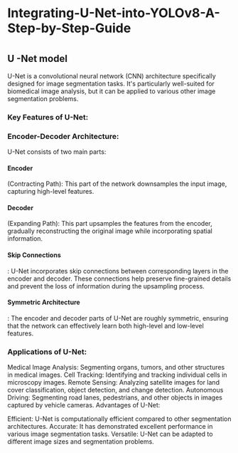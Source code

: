 <h1>Integrating-U-Net-into-YOLOv8-A-Step-by-Step-Guide<h1/>

<h2> U -Net model</h2>

U-Net is a convolutional neural network (CNN) architecture specifically designed for image segmentation tasks. It's particularly well-suited for biomedical image analysis, but it can be applied to various other image segmentation problems.


<h3>Key Features of U-Net:</h3>

<h3>Encoder-Decoder Architecture:</h3>
 U-Net consists of two main parts:
<h4>Encoder</h4> (Contracting Path): This part of the network downsamples the input image, capturing high-level features.
<h4>Decoder</h4> (Expanding Path): This part upsamples the features from the encoder, gradually reconstructing the original image while incorporating spatial information.
<h4>Skip Connections</h4>: U-Net incorporates skip connections between corresponding layers in the encoder and decoder. These connections help preserve fine-grained details and prevent the loss of information during the upsampling process.
<h4>Symmetric Architecture</h4>: The encoder and decoder parts of U-Net are roughly symmetric, ensuring that the network can effectively learn both high-level and low-level features.
<h3>Applications of U-Net:</h3>

Medical Image Analysis: Segmenting organs, tumors, and other structures in medical images.
Cell Tracking: Identifying and tracking individual cells in microscopy images.
Remote Sensing: Analyzing satellite images for land cover classification, object detection, and change detection.
Autonomous Driving: Segmenting road lanes, pedestrians, and other objects in images captured by vehicle cameras.
Advantages of U-Net:

Efficient: U-Net is computationally efficient compared to other segmentation architectures.
Accurate: It has demonstrated excellent performance in various image segmentation tasks.
Versatile: U-Net can be adapted to different image sizes and segmentation problems.
